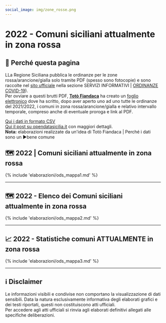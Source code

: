 ```yaml
---
social_image: img/zone_rosse.png
---
```

<style>
.md-typeset .md-typeset h1 {line-height: 0px!important;}
.md-typeset h2 {font-size: 0px!important; line-height: 0px!important; margin: 0px!important;}
/*.md-typeset {line-height: 0px!important;}*/
.md-typeset h1:target:before, .md-typeset h2:target:before, .md-typeset h3:target:before {padding-top: 2rem!important;}
</style>
# 2022 - Comuni siciliani attualmente in zona rossa

## 🖤 Perché questa pagina
LLa Regione Siciliana pubblica le ordinanze per le zone rossa/arancione/gialla solo tramite PDF (spesso sono fotocopie) e sono raccolte nel [sito ufficiale](http://pti.regione.sicilia.it/portal/page/portal/PIR_PORTALE) nella sezione SERVIZI INFORMATIVI | [ORDINANZE COVID-19](http://pti.regione.sicilia.it/portal/page/portal/PIR_PORTALE/PIR_Covid19OrdinanzePresidenzadellaRegione)).<br>
Per ovviare a questi brutti PDF, **[Totò Fiandaca](https://twitter.com/totofiandaca)** ha creato un [foglio elettronico](https://docs.google.com/spreadsheets/d/14f2AUf3k3jP60sPkUhzqhSIFlTEuUFCfac9b-1_29jc/edit#gid=1669181736) dove ha scritto, dopo aver aperto uno ad uno tutte le ordinanze del 2021/2022, i comuni in zona rossa/arancione/gialla e relativo intervallo temporale, compreso anche di eventuale proroga e link al PDF.

[Qui i dati in formato CSV](https://docs.google.com/spreadsheets/d/e/2PACX-1vSA38rXb3R9B0lYUtHvgvr9aWcxwiYAxksTTAg-jIbe1qjGh2bGANgUlUnuynG-UL6U2iLY7rgPvuOH/pub?gid=1759652035&single=true&output=csv)<br>
[Qui il post su opendatasicilia.it](http://opendatasicilia.it/2021/04/10/covid-19-e-i-comuni-siciliani-in-zona-rossa-anno-2021/) con maggiori dettagli.<br>
**Nota:** elaborazioni realizzate da un'idea di Totò Fiandaca | Perché i dati sono un ▶️bene comune

## 🗺️ 2022 | Comuni siciliani attualmente in zona rossa
{% include 'elaborazioni/ods_mappa1.md' %}

---

##  🗺️ 2022 - Elenco dei Comuni siciliani attualmente in zona rossa
{% include 'elaborazioni/ods_mappa2.md' %}

---

## 📈 2022 - Statistiche comuni ATTUALMENTE in zona rossa
{% include 'elaborazioni/ods_mappa3.md' %}

---
## ℹ️ Disclaimer
Le informazioni visibili e condivise non comportano la visualizzazione di dati sensibili. Data la natura esclusivamente informativa degli elaborati grafici e dei testi riportati, questi non costituiscono atti ufficiali. <br>Per accedere agli atti ufficiali si rinvia agli elaborati definitivi allegati alle specifiche deliberazioni.